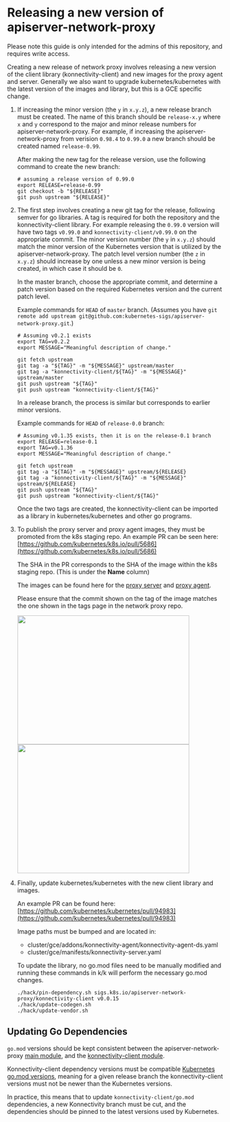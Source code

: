 # Releasing a new version of apiserver-network-proxy

Please note this guide is only intended for the admins of this repository, and requires write access.

Creating a new release of network proxy involves releasing a new version of the client library (konnectivity-client) and new images for the proxy agent and server. Generally we also want to upgrade kubernetes/kubernetes with the latest version of the images and library, but this is a GCE specific change.

1. If increasing the minor version (the `y` in `x.y.z`), a new release branch must be created. The name of this branch should be `release-x.y` where `x` and `y` correspond to the major and minor release numbers for apiserver-network-proxy. For example, if increasing the apiserver-network-proxy from verision `0.98.4` to `0.99.0` a new branch should be created named `release-0.99`.

    After making the new tag for the release version, use the following command to create the new branch:

    ```
    # assuming a release version of 0.99.0
    export RELEASE=release-0.99
    git checkout -b "${RELEASE}"
    git push upstream "${RELEASE}"
    ```

2. The first step involves creating a new git tag for the release, following semver for go libraries. A tag is required for both the repository and the konnectivity-client library. For example releasing the `0.99.0` version will have two tags `v0.99.0` and `konnectivity-client/v0.99.0` on the appropriate commit. The minor version number (the `y` in `x.y.z`) should match the minor version of the Kubernetes version that is utilized by the apiserver-network-proxy. The patch level version number (the `z` in `x.y.z`) should increase by one unless a new minor version is being created, in which case it should be `0`.

    In the master branch, choose the appropriate commit, and determine a patch version based on the required Kubernetes version and the current patch level.

    Example commands for `HEAD` of `master` branch. (Assumes you have `git remote add upstream git@github.com:kubernetes-sigs/apiserver-network-proxy.git`.)

    ```
    # Assuming v0.2.1 exists
    export TAG=v0.2.2
    export MESSAGE="Meaningful description of change."

    git fetch upstream
    git tag -a "${TAG}" -m "${MESSAGE}" upstream/master
    git tag -a "konnectivity-client/${TAG}" -m "${MESSAGE}" upstream/master
    git push upstream "${TAG}"
    git push upstream "konnectivity-client/${TAG}"
    ```

    In a release branch, the process is similar but corresponds to earlier minor versions.

    Example commands for `HEAD` of `release-0.0` branch:

    ```
    # Assuming v0.1.35 exists, then it is on the release-0.1 branch
    export RELEASE=release-0.1
    export TAG=v0.1.36
    export MESSAGE="Meaningful description of change."

    git fetch upstream
    git tag -a "${TAG}" -m "${MESSAGE}" upstream/${RELEASE}
    git tag -a "konnectivity-client/${TAG}" -m "${MESSAGE}" upstream/${RELEASE}
    git push upstream "${TAG}"
    git push upstream "konnectivity-client/${TAG}"
    ```

    Once the two tags are created, the konnectivity-client can be imported as a library in kubernetes/kubernetes and other go programs.

3. To publish the proxy server and proxy agent images, they must be promoted from the k8s staging repo. An example PR can be seen here: [https://github.com/kubernetes/k8s.io/pull/5686](https://github.com/kubernetes/k8s.io/pull/5686)

    The SHA in the PR corresponds to the SHA of the image within the k8s staging repo. (This is under the **Name** column)

    The images can be found here for the [proxy server](https://console.cloud.google.com/artifacts/docker/k8s-staging-kas-network-proxy/us/gcr.io/proxy-server?gcrImageListsize=30) and [proxy agent](https://console.cloud.google.com/artifacts/docker/k8s-staging-kas-network-proxy/us/gcr.io/proxy-agent?gcrImageListsize=30).

    Please ensure that the commit shown on the tag of the image matches the one shown in the tags page in the network proxy repo.

    <img src="https://user-images.githubusercontent.com/7691399/106816880-09040600-6644-11eb-8907-f50c53dfe475.png" width="400px" height="300px" /> <img src="https://user-images.githubusercontent.com/7691399/106815303-a4e04280-6641-11eb-82d2-4ef4fb34437a.png" width="400px" height="300px" />

4. Finally, update kubernetes/kubernetes with the new client library and images.

    An example PR can be found here: [https://github.com/kubernetes/kubernetes/pull/94983](https://github.com/kubernetes/kubernetes/pull/94983)

    Image paths must be bumped and are located in:

    - cluster/gce/addons/konnectivity-agent/konnectivity-agent-ds.yaml
    - cluster/gce/manifests/konnectivity-server.yaml

    To update the library, no go.mod files need to be manually modified and running these commands in k/k will perform the necessary go.mod changes.

    ```
    ./hack/pin-dependency.sh sigs.k8s.io/apiserver-network-proxy/konnectivity-client v0.0.15
    ./hack/update-codegen.sh
    ./hack/update-vendor.sh
    ```

## Updating Go Dependencies

`go.mod` versions should be kept consistent between the apiserver-network-proxy [main module](go.mod),
and the [konnectivity-client module](/konnectivity-client/go.mod).

Konnectivity-client dependency versions must be compatible
[Kubernetes go.mod versions](https://github.com/kubernetes/kubernetes/blob/master/go.mod),
meaning for a given release branch the konnectivity-client versions must not be newer than the
Kubernetes versions.

In practice, this means that to update `konnectivity-client/go.mod` dependencies, a new Konnectivity
branch must be cut, and the dependencies should be pinned to the latest versions used by Kubernetes.
